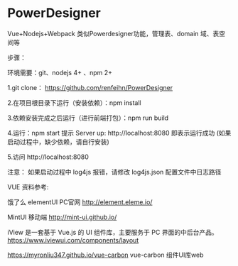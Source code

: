 # PowerDesigner
Vue+Nodejs+Webpack  类似Powerdesigner功能，管理表、domain 域、表空间等


步骤：

环境需要：git、nodejs 4+ 、npm 2+

1.git clone： https://github.com/renfeihn/PowerDesigner

2.在项目根目录下运行（安装依赖）：npm install

3.依赖安装完成之后运行（进行前端打包）：npm run build

4.运行：npm start  提示 Server up: http://localhost:8080 即表示运行成功
(如果启动过程中，缺少依赖，请自行安装)

5.访问 http://localhost:8080

注意：
如果启动过程中 log4js 报错，请修改 log4js.json 配置文件中日志路径




VUE 资料参考:

饿了么 elementUI   PC官网 http://element.eleme.io/

MintUI 移动端 http://mint-ui.github.io/

iView 是一套基于 Vue.js 的 UI 组件库，主要服务于 PC 界面的中后台产品。https://www.iviewui.com/components/layout

https://myronliu347.github.io/vue-carbon   vue-carbon  组件UI库web

